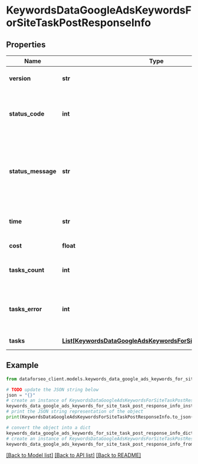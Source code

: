 # KeywordsDataGoogleAdsKeywordsForSiteTaskPostResponseInfo


## Properties

Name | Type | Description | Notes
------------ | ------------- | ------------- | -------------
**version** | **str** | the current version of the API | [optional] 
**status_code** | **int** | general status code you can find the full list of the response codes here | [optional] 
**status_message** | **str** | general informational message you can find the full list of general informational messages here | [optional] 
**time** | **str** | total execution time, seconds | [optional] 
**cost** | **float** | total tasks cost, USD | [optional] 
**tasks_count** | **int** | the number of tasks in the tasks array | [optional] 
**tasks_error** | **int** | the number of tasks in the tasks array returned with an error | [optional] 
**tasks** | [**List[KeywordsDataGoogleAdsKeywordsForSiteTaskPostTaskInfo]**](KeywordsDataGoogleAdsKeywordsForSiteTaskPostTaskInfo.md) | array of tasks | [optional] 

## Example

```python
from dataforseo_client.models.keywords_data_google_ads_keywords_for_site_task_post_response_info import KeywordsDataGoogleAdsKeywordsForSiteTaskPostResponseInfo

# TODO update the JSON string below
json = "{}"
# create an instance of KeywordsDataGoogleAdsKeywordsForSiteTaskPostResponseInfo from a JSON string
keywords_data_google_ads_keywords_for_site_task_post_response_info_instance = KeywordsDataGoogleAdsKeywordsForSiteTaskPostResponseInfo.from_json(json)
# print the JSON string representation of the object
print(KeywordsDataGoogleAdsKeywordsForSiteTaskPostResponseInfo.to_json())

# convert the object into a dict
keywords_data_google_ads_keywords_for_site_task_post_response_info_dict = keywords_data_google_ads_keywords_for_site_task_post_response_info_instance.to_dict()
# create an instance of KeywordsDataGoogleAdsKeywordsForSiteTaskPostResponseInfo from a dict
keywords_data_google_ads_keywords_for_site_task_post_response_info_from_dict = KeywordsDataGoogleAdsKeywordsForSiteTaskPostResponseInfo.from_dict(keywords_data_google_ads_keywords_for_site_task_post_response_info_dict)
```
[[Back to Model list]](../README.md#documentation-for-models) [[Back to API list]](../README.md#documentation-for-api-endpoints) [[Back to README]](../README.md)


